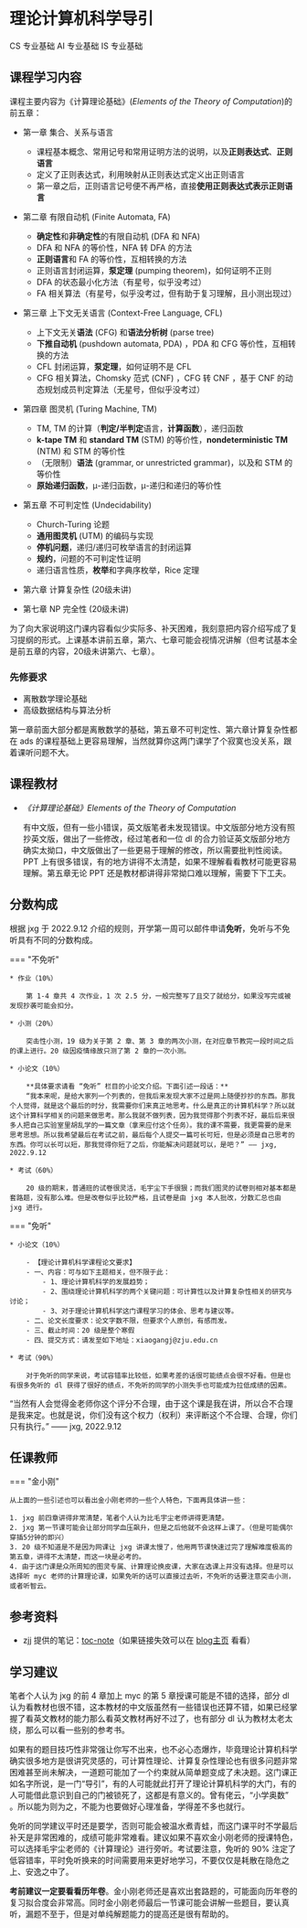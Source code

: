 # 理论计算机科学导引

<div class="badges">
<span class="badge cs-badge">CS 专业基础</span>
<span class="badge ai-badge">AI 专业基础</span>
<span class="badge is-badge">IS 专业基础</span>
</div>

## 课程学习内容

课程主要内容为《计算理论基础》(*Elements of the Theory of Computation*)的前五章：

* 第一章 集合、关系与语言

    - 课程基本概念、常用记号和常用证明方法的说明，以及**正则表达式**、**正则语言**
    - 定义了正则表达式，利用映射从正则表达式定义出正则语言
    - 第一章之后，正则语言记号便不再严格，直接**使用正则表达式表示正则语言**

* 第二章 有限自动机 (Finite Automata, FA)

    - **确定性**和**非确定性**的有限自动机 (DFA 和 NFA) 
    - DFA 和 NFA 的等价性，NFA 转 DFA 的方法
    - **正则语言**和 FA 的等价性，互相转换的方法
    - 正则语言封闭运算，**泵定理** (pumping theorem)，如何证明不正则
    - DFA 的状态最小化方法（有星号，似乎没考过）
    - FA 相关算法（有星号，似乎没考过，但有助于复习理解，且小测出现过）

* 第三章 上下文无关语言 (Context-Free Language, CFL)

    - 上下文无关**语法** (CFG) 和**语法分析树** (parse tree)
    - **下推自动机** (pushdown automata, PDA) ，PDA 和 CFG 等价性，互相转换的方法
    - CFL 封闭运算，**泵定理**，如何证明不是 CFL
    - CFG 相关算法，Chomsky 范式 (CNF) ，CFG 转 CNF ，基于 CNF 的动态规划成员判定算法（无星号，但似乎没考过）

* 第四章 图灵机 (Turing Machine, TM)

    - TM, TM 的计算（**判定/半判定**语言，**计算函数**），递归函数
    - **k-tape TM** 和 **standard TM** (STM) 的等价性，**nondeterministic TM** (NTM) 和 STM 的等价性
    - （无限制）**语法** (grammar, or unrestricted grammar)，以及和 STM 的等价性
    - **原始递归函数**，μ-递归函数，μ-递归和递归的等价性

* 第五章 不可判定性 (Undecidability)

    - Church-Turing 论题
    - **通用图灵机** (UTM) 的编码与实现
    - **停机问题**，递归/递归可枚举语言的封闭运算
    - **规约**，问题的不可判定性证明
    - 递归语言性质，**枚举**和字典序枚举，Rice 定理

* 第六章 计算复杂性 (20级未讲)

* 第七章 NP 完全性 (20级未讲)

为了向大家说明这门课内容看似少实际多、补天困难，我刻意把内容介绍写成了复习提纲的形式。上课基本讲前五章，第六、七章可能会视情况讲解（但考试基本全是前五章的内容，20级未讲第六、七章）。

### 先修要求

- 离散数学理论基础
- 高级数据结构与算法分析

第一章前面大部分都是离散数学的基础，第五章不可判定性、第六章计算复杂性都在 ads 的课程基础上更容易理解，当然就算你这两门课学了个寂寞也没关系，跟着课听问题不大。

## 课程教材

- *《计算理论基础》Elements of the Theory of Computation*

    有中文版，但有一些小错误，英文版笔者未发现错误。中文版部分地方没有照抄英文版，做出了一些修改，经过笔者和一位 dl 的合力验证英文版部分地方确实太拗口，中文版做出了一些更易于理解的修改，所以需要批判性阅读。 PPT 上有很多错误，有的地方讲得不太清楚，如果不理解看看教材可能更容易理解。第五章无论 PPT 还是教材都讲得非常拗口难以理解，需要下下工夫。

## 分数构成

根据 jxg 于 2022.9.12 介绍的规则，开学第一周可以邮件申请**免听**，免听与不免听具有不同的分数构成。

=== "不免听"

    * 作业（10%）

        第 1-4 章共 4 次作业，1 次 2.5 分，一般完整写了且交了就给分，如果没写完或被发现抄袭可能会扣分。

    * 小测（20%）

        突击性小测，19 级为关于第 2 章、第 3 章的两次小测，在对应章节教完一段时间之后的课上进行。20 级因疫情缘故只测了第 2 章的一次小测。

    * 小论文（10%）

        **具体要求请看 “免听” 栏目的小论文介绍。下面引述一段话：**
        “我本来呢，是给大家列一个列表的，但我后来发现大家不过是网上随便抄抄的东西。那我个人觉得，就是这个最后的时分，我需要你们来真正地思考。什么是真正的计算机科学？所以就这个计算科学相关的问题来做思考。那么我就不做列表，因为我觉得那个列表不好，最后后来很多人把自己实验室里胡乱学的一篇文章（拿来应付这个任务）。我的课不需要，我更需要的是来思考思想。所以我希望最后在考试之前，最后每个人提交一篇可长可短，但是必须是自己思考的东西。你可以长可以短，那我觉得你短了之后，你能解决问题就可以，是吧？” —— jxg, 2022.9.12

    * 考试（60%）

        20 级的期末，普通班的试卷很灵活，毛宇尘下手很狠；而我们图灵的试卷则相对基本都是套路题，没有那么难。但是改卷似乎比较严格，且试卷是由 jxg 本人批改，分数汇总也由 jxg 进行。

=== "免听"

    * 小论文（10%）

        - 【理论计算机科学课程论文要求】
        - 一、内容：可与如下主题相关，但不限于此：
            - 1、理论计算机科学的发展趋势；
            - 2、围绕理论计算机科学的两个关键问题：可计算性以及计算复杂性相关的研究与讨论；
            - 3、对于理论计算机科学这门课程学习的体会、思考与建议等。
        - 二、论文长度要求：论文字数不限，但要求个人原创，有感而发。
        - 三、截止时间：20 级是整个寒假
        - 四、提交方式：请发至如下地址：xiaogangj@zju.edu.cn

    * 考试（90%）

        对于免听的同学来说，考试容错率比较低，如果考差的话很可能绩点会很不好看。但是也有很多免听的 dl 获得了很好的绩点，不免听的同学的小测失手也可能成为拉低成绩的因素。

“当然有人会觉得金老师你这个评分不合理，由于这个课是我在讲，所以合不合理是我来定。也就是说，你们没有这个权力（权利）来评断这个不合理、合理，你们只有执行。” —— jxg, 2022.9.12

## 任课教师

=== "金小刚"

    从上面的一些引述也可以看出金小刚老师的一些个人特色，下面再具体讲一些：
    
    1. jxg 前四章讲得非常清楚，笔者个人认为比毛宇尘老师讲得更清楚。
    2. jxg 第一节课可能会让部分同学血压飙升，但是之后他就不会这样上课了。（但是可能偶尔穿插5分钟的即兴）
    3. 20 级不知道是不是因为网课让 jxg 讲课太慢了，他用两节课快速过完了理解难度极高的第五章，讲得不太清楚，而这一块是必考的。
    4. 由于这门课是众所周知的图灵专属、计算理论换皮课，大家在选课上并没有选择。但是可以选择听 myc 老师的计算理论课，如果免听的话可以直接过去听，不免听的话要注意突击小测，或者听智云。

## 参考资料
- zjj 提供的笔记：[toc-note](https://zhoutimemachine.github.io/2023/02/23/2023/toc-note/)（如果链接失效可以在 [blog主页](https://zhoutimemachine.github.io/) 看看）
    
## 学习建议
笔者个人认为 jxg 的前 4 章加上 myc 的第 5 章授课可能是不错的选择，部分 dl 认为看教材也很不错，这本教材的中文版虽然有一些错误也还算不错，如果已经掌握了看英文教材的能力那么看英文教材再好不过了，也有部分 dl 认为教材太老太绕，那么可以看一些别的参考书。

如果有的题目技巧性非常强让你写不出来，也不必心态爆炸，毕竟理论计算机科学确实很多地方是很讲究灵感的，可计算性理论、计算复杂性理论也有很多问题非常困难甚至尚未解决，一道题可能加了一个约束就从简单题变成了未决题。这门课正如名字所说，是一门“导引”，有的人可能就此打开了理论计算机科学的大门，有的人可能借此意识到自己的门被锁死了，这都是有意义的。曾有佬云，“小学奥数” 。所以能为则为之，不能为也要做好心理准备，学得差不多也就行。

免听的同学建议平时还是要学，否则可能会被温水煮青蛙，而这门课平时不学最后补天是非常困难的，成绩可能非常难看。建议如果不喜欢金小刚老师的授课特色，可以选择毛宇尘老师的《计算理论》进行旁听。考试要注意，免听的 90% 注定了低容错率，平时免听换来的时间需要用来更好地学习，不要仅仅是耗散在隐危之上、安逸之中了。

**考前建议一定要看看历年卷**。金小刚老师还是喜欢出套路题的，可能面向历年卷的复习拟合度会非常高。同时金小刚老师最后一节课可能会讲解一些题目，要认真听，漏题不至于，但是对单纯解题能力的提高还是很有帮助的。